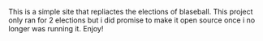 This is a simple site that repliactes the elections of blaseball. 
This project only ran for 2 elections but i did promise to make it open source once i no longer was running it.
Enjoy!
